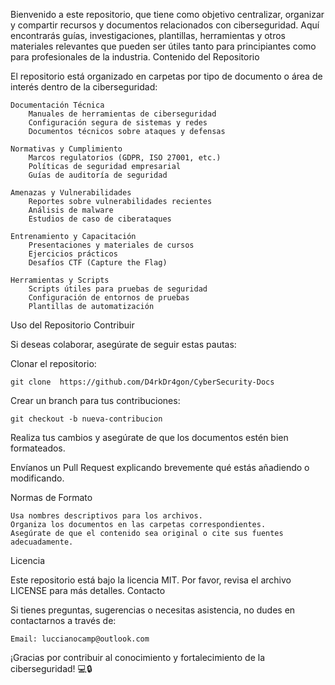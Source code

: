 Bienvenido a este repositorio, que tiene como objetivo centralizar, organizar y compartir recursos y documentos relacionados con ciberseguridad. Aquí encontrarás guías, investigaciones, plantillas, herramientas y otros materiales relevantes que pueden ser útiles tanto para principiantes como para profesionales de la industria.
Contenido del Repositorio

El repositorio está organizado en carpetas por tipo de documento o área de interés dentro de la ciberseguridad:

    Documentación Técnica
        Manuales de herramientas de ciberseguridad
        Configuración segura de sistemas y redes
        Documentos técnicos sobre ataques y defensas

    Normativas y Cumplimiento
        Marcos regulatorios (GDPR, ISO 27001, etc.)
        Políticas de seguridad empresarial
        Guías de auditoría de seguridad

    Amenazas y Vulnerabilidades
        Reportes sobre vulnerabilidades recientes
        Análisis de malware
        Estudios de caso de ciberataques

    Entrenamiento y Capacitación
        Presentaciones y materiales de cursos
        Ejercicios prácticos
        Desafíos CTF (Capture the Flag)

    Herramientas y Scripts
        Scripts útiles para pruebas de seguridad
        Configuración de entornos de pruebas
        Plantillas de automatización

Uso del Repositorio
Contribuir

Si deseas colaborar, asegúrate de seguir estas pautas:

Clonar el repositorio:

    git clone  https://github.com/D4rkDr4gon/CyberSecurity-Docs

Crear un branch para tus contribuciones:

    git checkout -b nueva-contribucion  

Realiza tus cambios y asegúrate de que los documentos estén bien formateados.

Envíanos un Pull Request explicando brevemente qué estás añadiendo o modificando.

Normas de Formato

    Usa nombres descriptivos para los archivos.
    Organiza los documentos en las carpetas correspondientes.
    Asegúrate de que el contenido sea original o cite sus fuentes adecuadamente.

Licencia

Este repositorio está bajo la licencia MIT. Por favor, revisa el archivo LICENSE para más detalles.
Contacto

Si tienes preguntas, sugerencias o necesitas asistencia, no dudes en contactarnos a través de:

    Email: luccianocamp@outlook.com

¡Gracias por contribuir al conocimiento y fortalecimiento de la ciberseguridad! 💻🔒
